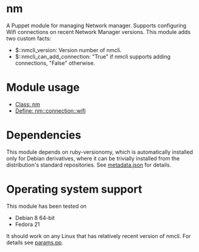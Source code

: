# nm

A Puppet module for managing Network manager. Supports configuring Wifi 
connections on recent Network Manager versions. This module adds two custom 
facts:

* $::nmcli_version: Version number of nmcli.
* $::nmcli_can_add_connection: "True" if nmcli supports adding connections, "False" otherwise.

# Module usage

* [Class: nm](manifests/init.pp)
* [Define: nm::connection::wifi](manifests/connection/wifi.pp)

# Dependencies

This module depends on ruby-versionomy, which is automatically installed only 
for Debian derivatives, where it can be trivially installed from the 
distribution's standard repositories. See [metadata.json](metadata.json) for 
details.

# Operating system support

This module has been tested on

* Debian 8 64-bit
* Fedora 21

It should work on any Linux that has relatively recent version of nmcli. For 
details see [params.pp](manifests/params.pp).
